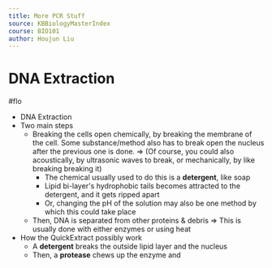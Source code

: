 ```yaml
---
title: More PCR Stuff
source: KBBiologyMasterIndex
course: BIO101
author: Houjun Liu
---
```


# DNA Extraction
#flo 

* DNA Extraction
* Two main steps
	* Breaking the cells open chemically, by breaking the membrane of the cell. Some substance/method also has to break open the nucleus after the previous one is done.
		=> (Of course, you could also acoustically, by ultrasonic waves to break, or mechanically, by like breaking breaking it)
		* The chemical usually used to do this is a **detergent**, like soap
		* Lipid bi-layer's hydrophobic tails becomes attracted to the detergent, and it gets ripped apart
		* Or, changing the pH of the solution may also be one method by which this could take place
	* Then, DNA is separated from other proteins & debris
		=> This is usually done with either enzymes or using heat 
* How the QuickExtract possibly work
	* A **detergent** breaks the outside lipid layer and the nucleus
	* Then, a **protease** chews up the enzyme and 



